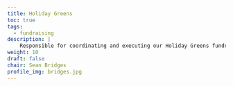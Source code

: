 ```yaml
---
title: Holiday Greens
toc: true
tags:
  - fundraising
description: |
    Responsible for coordinating and executing our Holiday Greens fundraiser
weight: 10
draft: false
chair: Sean Bridges
profile_img: bridges.jpg
---
```

